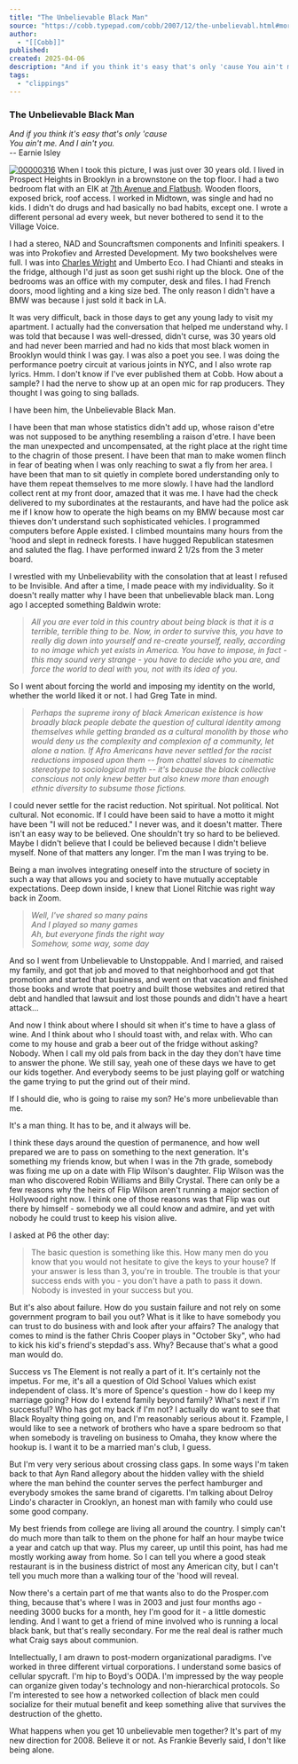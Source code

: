 ```yaml
---
title: "The Unbelievable Black Man"
source: "https://cobb.typepad.com/cobb/2007/12/the-unbelievabl.html#more"
author:
  - "[[Cobb]]"
published:
created: 2025-04-06
description: "And if you think it's easy that's only 'cause You ain't me. And I ain't you. -- Earnie Isley When I took this picture, I was just over 30 years old. I lived in Prospect Heights in Brooklyn in a..."
tags:
  - "clippings"
---
```



### The Unbelievable Black Man

*And if you think it's easy that's only 'cause  
You ain't me. And I ain't you.*  
\-- Earnie Isley

[![00000316](https://cobb.typepad.com/cobb/images/2007/12/21/00000316.jpg "00000316")](https://cobb.typepad.com/photos/uncategorized/2007/12/21/00000316.jpg) When I took this picture, I was just over 30 years old. I lived in Prospect Heights in Brooklyn in a brownstone on the top floor. I had a two bedroom flat with an EIK at [7th Avenue and Flatbush](https://maps.google.com/maps?q=7th+avenue+and+flatbush&ie=UTF8&oe=utf-8&client=firefox-a&z=16&iwloc=addr&om=1). Wooden floors, exposed brick, roof access. I worked in Midtown, was single and had no kids. I didn't do drugs and had basically no bad habits, except one. I wrote a different personal ad every week, but never bothered to send it to the Village Voice.

I had a stereo, NAD and Souncraftsmen components and Infiniti speakers. I was into Prokofiev and Arrested Development. My two bookshelves were full. I was into [Charles Wright](https://www.amazon.com/Wig-Nea-Heritage-Preservation/dp/1562791273) and Umberto Eco. I had Chianti and steaks in the fridge, although I'd just as soon get sushi right up the block. One of the bedrooms was an office with my computer, desk and files. I had French doors, mood lighting and a king size bed. The only reason I didn't have a BMW was because I just sold it back in LA.

It was very difficult, back in those days to get any young lady to visit my apartment. I actually had the conversation that helped me understand why. I was told that because I was well-dressed, didn't curse, was 30 years old and had never been married and had no kids that most black women in Brooklyn would think I was gay. I was also a poet you see. I was doing the performance poetry circuit at various joints in NYC, and I also wrote rap lyrics. Hmm. I don't know if I've ever published them at Cobb. How about a sample? I had the nerve to show up at an open mic for rap producers. They thought I was going to sing ballads.

I have been him, the Unbelievable Black Man.

I have been that man whose statistics didn't add up, whose raison d'etre was not supposed to be anything resembling a raison d'etre. I have been the man unexpected and uncompensated, at the right place at the right time to the chagrin of those present. I have been that man to make women flinch in fear of beating when I was only reaching to swat a fly from her area. I have been that man to sit quietly in complete bored understanding only to have them repeat themselves to me more slowly. I have had the landlord collect rent at my front door, amazed that it was me. I have had the check delivered to my subordinates at the restaurants, and have had the police ask me if I know how to operate the high beams on my BMW because most car thieves don't understand such sophisticated vehicles. I programmed computers before Apple existed. I climbed mountains many hours from the 'hood and slept in redneck forests. I have hugged Republican statesmen and saluted the flag. I have performed inward 2 1/2s from the 3 meter board.

I wrestled with my Unbelievability with the consolation that at least I refused to be Invisible. And after a time, I made peace with my individuality. So it doesn't really matter why I have been that unbelievable black man. Long ago I accepted something Baldwin wrote:

> *All you are ever told in this country about being black is that it is a terrible, terrible thing to be. Now, in order to survive this, you have to really dig down into yourself and re-create yourself, really, according to no image which yet exists in America. You have to impose, in fact - this may sound very strange - you have to decide who you are, and force the world to deal with you, not with its idea of you.*

So I went about forcing the world and imposing my identity on the world, whether the world liked it or not. I had Greg Tate in mind.

> *Perhaps the supreme irony of black American existence is how broadly black people debate the question of cultural identity among themselves while getting branded as a cultural monolith by those who would deny us the complexity and complexion of a community, let alone a nation. If Afro Americans have never settled for the racist reductions imposed upon them -- from chattel slaves to cinematic stereotype to sociological myth -- it's because the black collective conscious not only knew better but also knew more than enough ethnic diversity to subsume those fictions.*

I could never settle for the racist reduction. Not spiritual. Not political. Not cultural. Not economic. If I could have been said to have a motto it might have been "I will not be reduced." I never was, and it doesn't matter. There isn't an easy way to be believed. One shouldn't try so hard to be believed. Maybe I didn't believe that I could be believed because I didn't believe myself. None of that matters any longer. I'm the man I was trying to be.

Being a man involves integrating oneself into the structure of society in such a way that allows you and society to have mutually acceptable expectations. Deep down inside, I knew that Lionel Ritchie was right way back in Zoom.

> *Well, I've shared so many pains  
> And I played so many games  
> Ah, but everyone finds the right way  
> Somehow, some way, some day*

And so I went from Unbelievable to Unstoppable. And I married, and raised my family, and got that job and moved to that neighborhood and got that promotion and started that business, and went on that vacation and finished those books and wrote that poetry and built those websites and retired that debt and handled that lawsuit and lost those pounds and didn't have a heart attack...

And now I think about where I should sit when it's time to have a glass of wine. And I think about who I should toast with, and relax with. Who can come to my house and grab a beer out of the fridge without asking? Nobody. When I call my old pals from back in the day they don't have time to answer the phone. We still say, yeah one of these days we have to get our kids together. And everybody seems to be just playing golf or watching the game trying to put the grind out of their mind.

If I should die, who is going to raise my son? He's more unbelievable than me.

It's a man thing. It has to be, and it always will be.

I think these days around the question of permanence, and how well prepared we are to pass on something to the next generation. It's something my friends know, but when I was in the 7th grade, somebody was fixing me up on a date with Flip Wilson's daughter. Flip Wilson was the man who discovered Robin Williams and Billy Crystal. There can only be a few reasons why the heirs of Flip Wilson aren't running a major section of Hollywood right now. I think one of those reasons was that Flip was out there by himself - somebody we all could know and admire, and yet with nobody he could trust to keep his vision alive.

I asked at P6 the other day:

> The basic question is something like this. How many men do you know that you would not hesitate to give the keys to your house? If your answer is less than 3, you're in trouble. The trouble is that your success ends with you - you don't have a path to pass it down. Nobody is invested in your success but you.

But it's also about failure. How do you sustain failure and not rely on some government program to bail you out? What is it like to have somebody you can trust to do business with and look after your affairs? The analogy that comes to mind is the father Chris Cooper plays in "October Sky", who had to kick his kid's friend's stepdad's ass. Why? Because that's what a good man would do.

Success vs The Element is not really a part of it. It's certainly not the impetus. For me, it's all a question of Old School Values which exist independent of class. It's more of Spence's question - how do I keep my marriage going? How do I extend family beyond family? What's next if I'm successful? Who has got my back if I'm not? I actually do want to see that Black Royalty thing going on, and I'm reasonably serious about it. Fzample, I would like to see a network of brothers who have a spare bedroom so that when somebody is traveling on business to Omaha, they know where the hookup is. I want it to be a married man's club, I guess.

But I'm very very serious about crossing class gaps. In some ways I'm taken back to that Ayn Rand allegory about the hidden valley with the shield where the man behind the counter serves the perfect hamburger and everybody smokes the same brand of cigaretts. I'm talking about Delroy Lindo's character in Crooklyn, an honest man with family who could use some good company.

My best friends from college are living all around the country. I simply can't do much more than talk to them on the phone for half an hour maybe twice a year and catch up that way. Plus my career, up until this point, has had me mostly working away from home. So I can tell you where a good steak restaurant is in the business district of most any American city, but I can't tell you much more than a walking tour of the 'hood will reveal.

Now there's a certain part of me that wants also to do the Prosper.com thing, because that's where I was in 2003 and just four months ago - needing 3000 bucks for a month, hey I'm good for it - a little domestic lending. And I want to get a friend of mine involved who is running a local black bank, but that's really secondary. For me the real deal is rather much what Craig says about communion.

Intellectually, I am drawn to post-modern organizational paradigms. I've worked in three different virtual corporations. I understand some basics of cellular spycraft. I'm hip to Boyd's OODA. I'm impressed by the way people can organize given today's technology and non-hierarchical protocols. So I'm interested to see how a networked collection of black men could socialize for their mutual benefit and keep something alive that survives the destruction of the ghetto.

What happens when you get 10 unbelievable men together? It's part of my new direction for 2008. Believe it or not. As Frankie Beverly said, I don't like being alone.